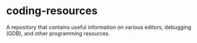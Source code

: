 # coding-resources
A repository that contains useful information on various editors, debugging (GDB), and other programming resources.
